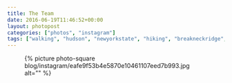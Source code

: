 ```yaml
---
title: The Team
date: 2016-06-19T11:46:52+00:00
layout: photopost
categories: ["photos", "instagram"]
tags: ["walking", "hudson", "newyorkstate", "hiking", "breakneckridge", "thoughtbot"]
---
```


<figure class="photo photo--square">
  {% picture photo-square blog/instagram/eafe9f53b4e5870e10461107eed7b993.jpg alt="" %}
</figure>


